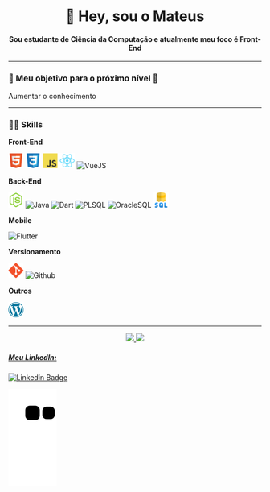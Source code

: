 <h1 align="center">👋 Hey, sou o Mateus</h1>

<h4 align="center">Sou estudante de Ciência da Computação e atualmente meu foco é Front-End</h4>

---

### 🎯 Meu objetivo para o próximo nível 🎯

Aumentar o conhecimento

---

### 👨‍💻 Skills
**Front-End**

<img src="./icons/html5.svg" alt="HTML" heigth="30" width="30" title="HTML"></img>
<img src="./icons/css3.svg" alt="CSS" height="30" width="30" title="CSS"></img>
<img src="./icons/javascript.svg" alt="Javascript" height="30" width="30" title="Javascript"></img>
<img src="./icons/reactjs.svg" alt="ReactJS" heigth="30" width="30" title="ReactJS"></img>
<img src="https://img.icons8.com/color/48/000000/vue-js.png" alt="VueJS" heigth="40" width="40" title="VueJS"></img>

**Back-End**

<img src="./icons/nodejs.svg" alt="NodeJS" heigth="30" width="30" title="NodeJS"></img>
<img src="https://img.icons8.com/color/48/000000/java-coffee-cup-logo--v1.png" alt="Java" heigth="40" width="40" title="Java"></img>
<img src="https://img.icons8.com/color/48/000000/dart.png" alt="Dart" heigth="40" width="40" title="Dart"></img>
<img src="http://www.dbamaker.com.br/files//course/36e5898eda.png" alt="PLSQL" heigth="40" width="40" title="PLSQL"></img>
<img src="https://img.icons8.com/color/48/000000/oracle-logo.png" alt="OracleSQL" heigth="40" width="40" title="OracleSQL"></img>
<img src="./icons/sql.svg" heigth="30" width="30" title="SQL Server"></img>

**Mobile**

<img src="https://img.icons8.com/color/48/000000/flutter.png" alt="Flutter" heigth="40" width="40" title="Flutter"></img>

**Versionamento**

<img src="./icons/git.svg" alt="Git" height="30" width="30" title="Git"></img>
<img src="https://img.icons8.com/plasticine/100/000000/github.png" alt="Github" heigth="40" width="40" title="Github"></img>

**Outros**

<img src="./icons/wordpress.svg" heigth="30" width="30" title="Wordpress"></img>

---

<div align="center">
  <a href="https://github.com/mateusluiz">
  <img height="180em" src="https://github-readme-stats.vercel.app/api?username=mateusluiz&show_icons=true&theme=github_dark"/>
  <img height="180em" src="https://github-readme-stats.vercel.app/api/top-langs/?username=mateusluiz&layout=compact&langs_count=7&theme=github_dark"/>
</div>

##### Meu LinkedIn:

[![Linkedin Badge](https://img.shields.io/badge/-Mateus%20Luiz-6633cc?style=flat-square&logo=Linkedin&logoColor=white&link=https://www.linkedin.com/in/mateus-luiz/)](https://www.linkedin.com/in/mateus-luiz/) 


![Snake animation](https://github.com/mateusluiz/mateusluiz/blob/output/github-contribution-grid-snake.svg)

